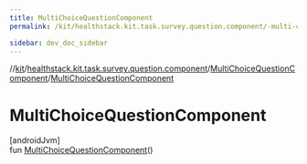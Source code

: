 ```yaml
---
title: MultiChoiceQuestionComponent
permalink: /kit/healthstack.kit.task.survey.question.component/-multi-choice-question-component/-multi-choice-question-component.html

sidebar: dev_doc_sidebar
---
```

//[kit](../../../index.html)/[healthstack.kit.task.survey.question.component](../index.html)/[MultiChoiceQuestionComponent](index.html)/[MultiChoiceQuestionComponent](-multi-choice-question-component.html)



# MultiChoiceQuestionComponent



[androidJvm]\
fun [MultiChoiceQuestionComponent](-multi-choice-question-component.html)()




